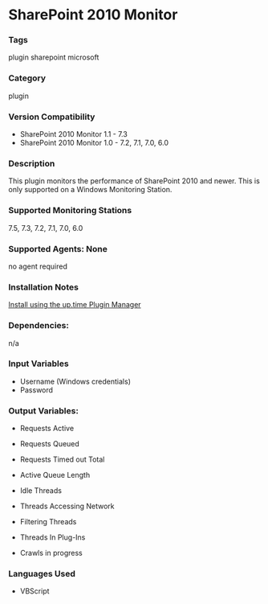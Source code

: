 # SharePoint 2010 Monitor

### Tags
 plugin   sharepoint   microsoft  

### Category

plugin

### Version Compatibility

* SharePoint 2010 Monitor 1.1 - 7.3
* SharePoint 2010 Monitor 1.0 - 7.2, 7.1, 7.0, 6.0
  


### Description
This plugin monitors the performance of SharePoint 2010 and newer. This is only supported on a Windows Monitoring Station.

### Supported Monitoring Stations

7.5, 7.3, 7.2, 7.1, 7.0, 6.0

### Supported Agents: None

no agent required
### Installation Notes

<p><a href="https://github.com/uptimesoftware/uptime-plugin-manager">Install using the up.time Plugin Manager</a></p>

### Dependencies:

<p>n/a</p>

### Input Variables

* Username (Windows credentials)
* Password

### Output Variables:

* Requests Active
 
* Requests Queued
 
* Requests Timed out Total

* Active Queue Length

* Idle Threads

* Threads Accessing Network

* Filtering Threads
 
* Threads In Plug-Ins
 
* Crawls in progress
 
### Languages Used

* VBScript

